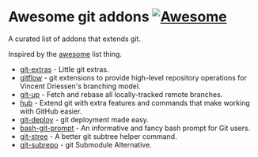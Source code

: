 # Awesome git addons [![Awesome](https://cdn.rawgit.com/sindresorhus/awesome/d7305f38d29fed78fa85652e3a63e154dd8e8829/media/badge.svg)](https://github.com/sindresorhus/awesome)

A curated list of addons that extends git.

Inspired by the [awesome](https://github.com/sindresorhus/awesome) list thing.

- [git-extras](https://github.com/tj/git-extras) - Little git extras.
- [gitflow](https://github.com/nvie/gitflow) - git extensions to provide high-level repository operations for Vincent Driessen's branching model.
- [git-up](https://github.com/aanand/git-up) - Fetch and rebase all locally-tracked remote branches.
- [hub](https://github.com/github/hub) - Extend git with extra features and commands that make working with GitHub easier.
- [git-deploy](https://github.com/mislav/git-deploy) - git deployment made easy.
- [bash-git-prompt](https://github.com/magicmonty/bash-git-prompt) - An informative and fancy bash prompt for Git users.
- [git-stree](https://github.com/tdd/git-stree) - A better git subtree helper command.
- [git-subrepo](https://github.com/ingydotnet/git-subrepo) - git Submodule Alternative.
